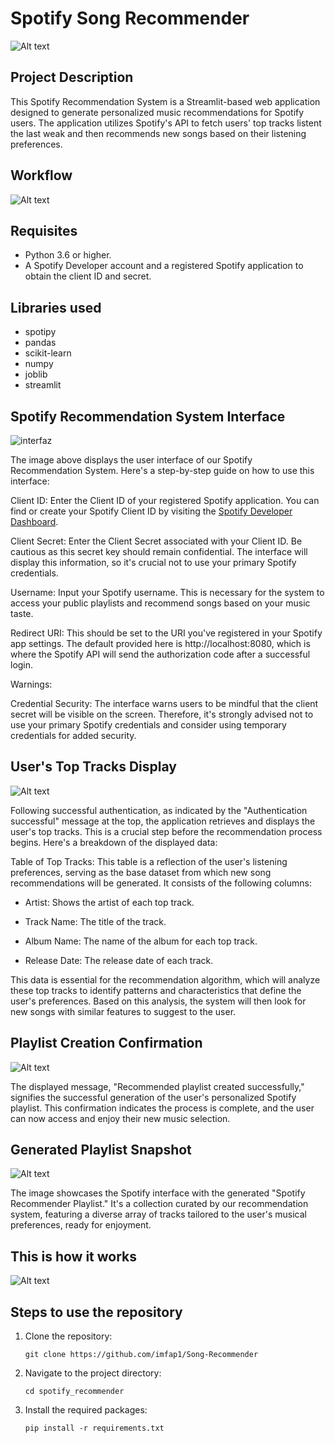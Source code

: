 # Spotify Song Recommender

![Alt text](https://github.com/imfap1/Song-Recommender/blob/main/image/Spotify%20Song%20Recommender.png?raw=true)

## Project Description
This Spotify Recommendation System is a Streamlit-based web application designed to generate personalized music recommendations for Spotify users. The application utilizes Spotify's API to fetch users' top tracks listent the last weak and then recommends new songs based on their listening preferences.

## Workflow

![Alt text](https://github.com/imfap1/Song-Recommender/blob/main/image/workflow.png?raw=true)

## Requisites
- Python 3.6 or higher.
- A Spotify Developer account and a registered Spotify application to obtain the client ID and secret.

## Libraries used
- spotipy
- pandas
- scikit-learn
- numpy
- joblib
- streamlit

## Spotify Recommendation System Interface

![interfaz](https://github.com/imfap1/Song-Recommender/blob/main/image/4.png?raw=true)

The image above displays the user interface of our Spotify Recommendation System. Here's a step-by-step guide on how to use this interface:

Client ID: Enter the Client ID of your registered Spotify application. You can find or create your Spotify Client ID by visiting the [Spotify Developer Dashboard](https://developer.spotify.com/dashboard/).

Client Secret: Enter the Client Secret associated with your Client ID. Be cautious as this secret key should remain confidential. The interface will display this information, so it's crucial not to use your primary Spotify credentials.

Username: Input your Spotify username. This is necessary for the system to access your public playlists and recommend songs based on your music taste.

Redirect URI: This should be set to the URI you've registered in your Spotify app settings. The default provided here is http://localhost:8080, which is where the Spotify API will send the authorization code after a successful login.

Warnings:

Credential Security: The interface warns users to be mindful that the client secret will be visible on the screen. Therefore, it's strongly advised not to use your primary Spotify credentials and consider using temporary credentials for added security.

## User's Top Tracks Display

![Alt text](https://github.com/imfap1/Song-Recommender/blob/main/image/5.png?raw=true)

Following successful authentication, as indicated by the "Authentication successful" message at the top, the application retrieves and displays the user's top tracks. This is a crucial step before the recommendation process begins. Here's a breakdown of the displayed data:

Table of Top Tracks: This table is a reflection of the user's listening preferences, serving as the base dataset from which new song recommendations will be generated. It consists of the following columns:

- Artist: Shows the artist of each top track.

- Track Name: The title of the track.

- Album Name: The name of the album for each top track.

- Release Date: The release date of each track.

This data is essential for the recommendation algorithm, which will analyze these top tracks to identify patterns and characteristics that define the user's preferences. Based on this analysis, the system will then look for new songs with similar features to suggest to the user.

## Playlist Creation Confirmation

![Alt text](https://github.com/imfap1/Song-Recommender/blob/main/image/6.png?raw=true)

The displayed message, "Recommended playlist created successfully," signifies the successful generation of the user's personalized Spotify playlist. This confirmation indicates the process is complete, and the user can now access and enjoy their new music selection.

## Generated Playlist Snapshot

![Alt text](https://github.com/imfap1/Song-Recommender/blob/main/image/7.png?raw=true)

The image showcases the Spotify interface with the generated "Spotify Recommender Playlist." It's a collection curated by our recommendation system, featuring a diverse array of tracks tailored to the user's musical preferences, ready for enjoyment.

## This is how it works

![Alt text](https://github.com/imfap1/Song-Recommender/blob/main/image/ezgif-5-3e174bd2bd.gif?raw=true)

## Steps to use the repository
1. Clone the repository:
   ```
   git clone https://github.com/imfap1/Song-Recommender
   ```
2. Navigate to the project directory:
   ```
   cd spotify_recommender
   ```
3. Install the required packages:
   ```
   pip install -r requirements.txt
   ```
